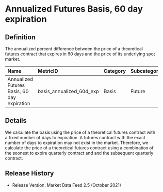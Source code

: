 # Annualized Futures Basis, 60 day expiration

## Definition

The annualized percent difference between the price of a theoretical futures contract that expires in 60 days and the price of its underlying spot market.

| Name | MetricID | Category | Subcategory | Type | Unit | Frequency |
| :--- | :--- | :--- | :--- | :--- | :--- | :--- |
| Annualized Futures Basis, 60 day expiration | basis\_annualized\_60d\_exp | Basis | Future | Percentage | Dimensionless | 1h, 1d |

## Details

We calculate the basis using the price of a theoretical futures contract with a fixed number of days to expiration. A futures contract with the exact number of days to expiration may not exist in the market. Therefore, we calculate the price of a theoretical futures contract using a combination of the soonest to expire quarterly contract and and the subsequent quarterly contract. 

## Release History

* Release Version. Market Data Feed 2.5 \(October 2021\) 

